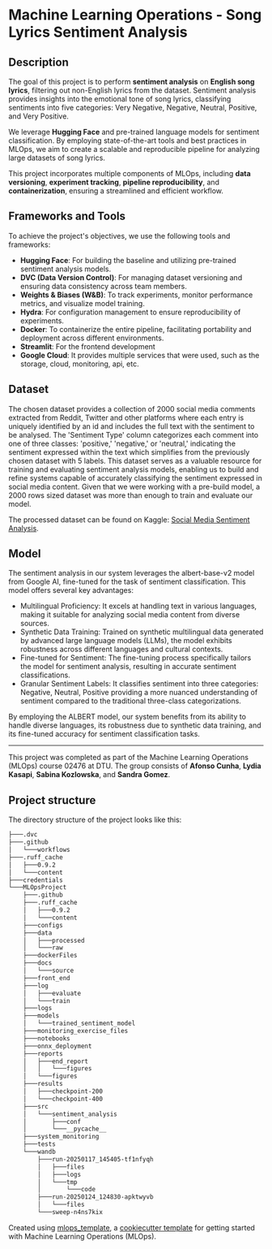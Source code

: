 # Machine Learning Operations - Song Lyrics Sentiment Analysis
## **Description**
The goal of this project is to perform **sentiment analysis** on **English song lyrics**, filtering out non-English lyrics from the dataset. Sentiment analysis provides insights into the emotional tone of song lyrics, classifying sentiments into five categories: Very Negative, Negative, Neutral, Positive, and Very Positive.

We leverage **Hugging Face** and pre-trained language models for sentiment classification. By employing state-of-the-art tools and best practices in MLOps, we aim to create a scalable and reproducible pipeline for analyzing large datasets of song lyrics.

This project incorporates multiple components of MLOps, including **data versioning**, **experiment tracking**, **pipeline reproducibility**, and **containerization**, ensuring a streamlined and efficient workflow.


## **Frameworks and Tools**
To achieve the project's objectives, we use the following tools and frameworks:

- **Hugging Face**: For building the baseline and utilizing pre-trained sentiment analysis models.
- **DVC (Data Version Control)**: For managing dataset versioning and ensuring data consistency across team members.
- **Weights & Biases (W&B)**: To track experiments, monitor performance metrics, and visualize model training.
- **Hydra**: For configuration management to ensure reproducibility of experiments.
- **Docker**: To containerize the entire pipeline, facilitating portability and deployment across different environments.
- **Streamlit**: For the frontend development
- **Google Cloud**: It provides multiple services that were used, such as the storage, cloud, monitoring, api, etc.


## **Dataset**
The chosen dataset provides a collection of 2000 social media comments extracted from Reddit, Twitter and other platforms where each entry is uniquely identified by an id and includes the full text with the sentiment to be analysed. The 'Sentiment Type' column categorizes each comment into one of three classes: 'positive,' 'negative,' or 'neutral,' indicating the sentiment expressed within the text which simplifies from the previously chosen dataset with 5 labels. This dataset serves as a valuable resource for training and evaluating sentiment analysis models, enabling us to build and refine systems capable of accurately classifying the sentiment expressed in social media content. Given that we were working with a pre-build model, a 2000 rows sized dataset was more than enough to train and evaluate our model.

The processed dataset can be found on Kaggle: [Social Media Sentiment Analysis](https://www.kaggle.com/datasets/abdullah0a/social-media-sentiment-analysis-dataset).


## **Model**
The sentiment analysis in our system leverages the albert-base-v2 model from Google AI, fine-tuned for the task of sentiment classification. This model offers several key advantages:

- Multilingual Proficiency: It excels at handling text in various languages, making it suitable for analyzing social media content from diverse sources.
- Synthetic Data Training: Trained on synthetic multilingual data generated by advanced large language models (LLMs), the model exhibits robustness across different languages and cultural contexts.
- Fine-tuned for Sentiment: The fine-tuning process specifically tailors the model for sentiment analysis, resulting in accurate sentiment classifications.
- Granular Sentiment Labels: It classifies sentiment into three categories: Negative, Neutral, Positive providing a more nuanced understanding of sentiment compared to the traditional three-class categorizations.

By employing the ALBERT model, our system benefits from its ability to handle diverse languages, its robustness due to synthetic data training, and its fine-tuned accuracy for sentiment classification tasks.

---

This project was completed as part of the Machine Learning Operations (MLOps) course 02476 at DTU. The group consists of **Afonso Cunha**, **Lydia Kasapi**, **Sabina Kozlowska**, and **Sandra Gomez**.


## Project structure

The directory structure of the project looks like this:
```txt
├───.dvc
├───.github
│   └───workflows
├───.ruff_cache
│   ├───0.9.2
│   └───content
├───credentials
└───MLOpsProject
    ├───.github
    ├───.ruff_cache
    │   ├───0.9.2
    │   └───content
    ├───configs
    ├───data
    │   ├───processed
    │   └───raw
    ├───dockerFiles
    ├───docs
    │   └───source
    ├───front_end
    ├───log
    │   ├───evaluate
    │   └───train
    ├───logs
    ├───models
    │   └───trained_sentiment_model
    ├───monitoring_exercise_files
    ├───notebooks
    ├───onnx_deployment
    ├───reports
    │   ├───end_report
    │   │   └───figures
    │   └───figures
    ├───results
    │   ├───checkpoint-200
    │   └───checkpoint-400
    ├───src
    │   └───sentiment_analysis
    │       ├───conf
    │       └───__pycache__
    ├───system_monitoring
    ├───tests
    └───wandb
        ├───run-20250117_145405-tf1nfyqh
        │   ├───files
        │   ├───logs
        │   └───tmp
        │       └───code
        ├───run-20250124_124830-apktwyvb
        │   └───files
        └───sweep-n4ns7kix
```


Created using [mlops_template](https://github.com/SkafteNicki/mlops_template),
a [cookiecutter template](https://github.com/cookiecutter/cookiecutter) for getting
started with Machine Learning Operations (MLOps).

